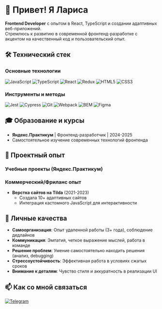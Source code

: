 # 👋 Привет! Я Лариса
**Frontend Developer** с опытом в React, TypeScript и создании адаптивных веб-приложений.  
Стремлюсь к развитию в современной фронтенд-разработке с акцентом на качественный код и пользовательский опыт.

## 🛠 Технический стек
### Основные технологии
![JavaScript](https://img.shields.io/badge/-JavaScript-F7DF1E?logo=javascript&logoColor=black)
![TypeScript](https://img.shields.io/badge/-TypeScript-3178C6?logo=typescript&logoColor=white)
![React](https://img.shields.io/badge/-React-61DAFB?logo=react&logoColor=black)
![Redux](https://img.shields.io/badge/-Redux-764ABC?logo=redux&logoColor=white)
![HTML5](https://img.shields.io/badge/-HTML5-E34F26?logo=html5&logoColor=white)
![CSS3](https://img.shields.io/badge/-CSS3-1572B6?logo=css3&logoColor=white)

### Инструменты и методы
![Jest](https://img.shields.io/badge/-Jest-C21325?logo=jest&logoColor=white)
![Cypress](https://img.shields.io/badge/-Cypress-17202C?logo=cypress&logoColor=white)
![Git](https://img.shields.io/badge/-Git-F05032?logo=git&logoColor=white)
![Webpack](https://img.shields.io/badge/-Webpack-8DD6F9?logo=webpack&logoColor=black)
![BEM](https://img.shields.io/badge/BEM-Methodology-yellowgreen)
![Figma](https://img.shields.io/badge/-Figma-F24E1E?logo=figma&logoColor=white)

## 🎓 Образование и курсы
- **Яндекс.Практикум** | Фронтенд-разработчик | 2024-2025
- Самостоятельное изучение современных технологий фронтенда

## 💼 Проектный опыт

### Учебные проекты (Яндекс.Практикум)

### Коммерческий/Фриланс опыт
- **Верстка сайтов на Tilda** (2021-2023)
  - Создала 10+ адаптивных сайтов
  - Интеграция кастомного JavaScript для интерактивности

## 🌟 Личные качества
- **Самоорганизация**: Опыт удаленной работы (3+ года), соблюдение дедлайнов
- **Коммуникация**: Эмпатия, четкое выражение мыслей, работа в команде
- **Решение проблем**: Умение самостоятельно находить решения (анализ, debugging)
- **Стрессоустойчивость**: Эффективная работа в условиях сжатых сроков
- **Внимание к деталям**: Чувство стиля и аккуратность в реализации UI

## 📫 Как со мной связаться
[![Telegram](https://img.shields.io/badge/-Telegram-0088cc?style=flat&logo=telegram)](https://t.me/bsnsjwk)
